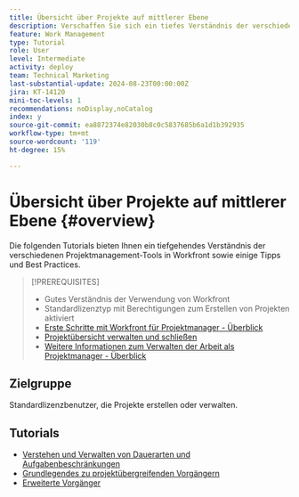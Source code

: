 ```yaml
---
title: Übersicht über Projekte auf mittlerer Ebene
description: Verschaffen Sie sich ein tiefes Verständnis der verschiedenen Projektmanagement-Tools in Workfront sowie einiger Promotion-Tipps und Best Practices.
feature: Work Management
type: Tutorial
role: User
level: Intermediate
activity: deploy
team: Technical Marketing
last-substantial-update: 2024-08-23T00:00:00Z
jira: KT-14120
mini-toc-levels: 1
recommendations: noDisplay,noCatalog
index: y
source-git-commit: ea8872374e82030b8c0c5837685b6a1d1b392935
workflow-type: tm+mt
source-wordcount: '119'
ht-degree: 15%

---
```



# Übersicht über Projekte auf mittlerer Ebene {#overview}

Die folgenden Tutorials bieten Ihnen ein tiefgehendes Verständnis der verschiedenen Projektmanagement-Tools in Workfront sowie einige Tipps und Best Practices.

>[!PREREQUISITES]
>
>* Gutes Verständnis der Verwendung von Workfront
>* Standardlizenztyp mit Berechtigungen zum Erstellen von Projekten aktiviert
>* [Erste Schritte mit Workfront für Projektmanager - Überblick](https://experienceleague.adobe.com/?recommended=Workfront-U-1-2022.1.planners&amp;lang=de)
>* [Projektübersicht verwalten und schließen](https://experienceleague.adobe.com/?recommended=Workfront-U-1-2022.2.planners&amp;lang=de)
>* [Weitere Informationen zum Verwalten der Arbeit als Projektmanager - Überblick](https://experienceleague.adobe.com/?recommended=Workfront-U-1-2022.3.planners)

## Zielgruppe

Standardlizenzbenutzer, die Projekte erstellen oder verwalten.

## Tutorials

* [Verstehen und Verwalten von Dauerarten und Aufgabenbeschränkungen](/help/manage-work/intermediate-projects/understand-and-manage-duration-types-and-task-constraints.md)
* [Grundlegendes zu projektübergreifenden Vorgängern](/help/manage-work/intermediate-projects/understand-cross-project-predecessors.md)
* [Erweiterte Vorgänger](/help/manage-work/intermediate-projects/advanced-predecessors.md)
